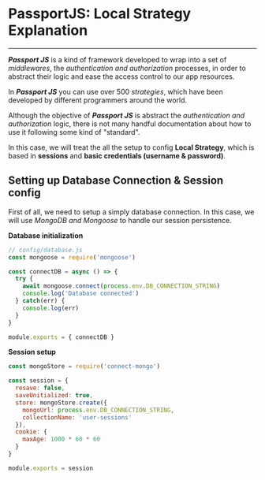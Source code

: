 # PassportJS: **Local Strategy Explanation**
----------
***Passport JS*** is a kind of framework developed to wrap into a set of *middlewares*, the *authentication and authorization* processes, in order to abstract their logic and ease the access control to our app resources.

In ***Passport JS*** you can use over 500 *strategies*, which have been developed by different programmers around the world.

Although the objective of ***Passport JS*** is abstract the *authentication and authorization* logic, there is not many handful documentation about how to use it following some kind of "standard".

In this case, we will treat the all the setup to config **Local Strategy**, which is based in **sessions** and **basic credentials (username & password)**.

## Setting up Database Connection & Session config
First of all, we need to setup a simply database connection. In this case, we will use *MongoDB and Mongoose* to handle our session persistence.

**Database initialization**
```javascript
// config/database.js
const mongoose = require('mongoose')

const connectDB = async () => {
  try {
    await mongoose.connect(process.env.DB_CONNECTION_STRING)
    console.log('Database connected')
  } catch(err) {
    console.log(err)
  }
}

module.exports = { connectDB }
```
**Session setup**
```javascript
const mongoStore = require('connect-mongo')

const session = {
  resave: false,
  saveUnitialized: true,
  store: mongoStore.create({ 
    mongoUrl: process.env.DB_CONNECTION_STRING,
    collectionName: 'user-sessions'
  }),
  cookie: {
    maxAge: 1000 * 60 * 60
  }
}

module.exports = session
```

